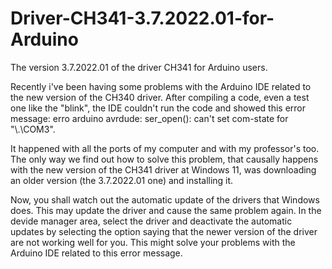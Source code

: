 # Driver-CH341-3.7.2022.01-for-Arduino
The version 3.7.2022.01 of the driver CH341 for Arduino users. 

Recently i've been having some problems with the Arduino IDE related to the new version of the CH340 driver. After compiling a code, even a test one like the "blink", the IDE couldn't run the code and showed this error message: erro arduino avrdude: ser_open(): can't set com-state for "\\.\COM3".

It happened with all the ports of my computer and with my professor's too. The only way we find out how to solve this problem, that causally happens with the new version of the CH341 driver at Windows 11, was downloading an older version (the 3.7.2022.01 one) and installing it.

Now, you shall watch out the automatic update of the drivers that Windows does. This may update the driver and cause the same problem again. In the devide manager area, select the driver and deactivate the automatic updates by selecting the option saying that the newer version of the driver are not working well for you. This might solve your problems with the Arduino IDE related to this error message.
